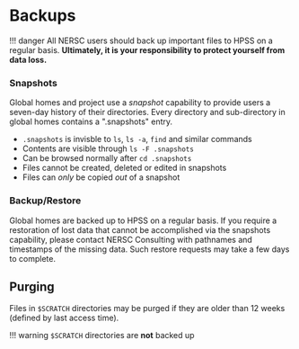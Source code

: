 # Backups

!!! danger
	All NERSC users should back up important files to HPSS on
    a regular basis.  **Ultimately, it is your responsibility to
    protect yourself from data loss.**

### Snapshots

Global homes and project use a *snapshot* capability to provide users
a seven-day history of their directories. Every directory and
sub-directory in global homes contains a ".snapshots" entry.

* `.snapshots` is invisble to `ls`, `ls -a`, `find` and similar
  commands
* Contents are visible through `ls -F .snapshots`
* Can be browsed normally after `cd .snapshots`
* Files cannot be created, deleted or edited in snapshots
* Files can *only* be copied *out* of a snapshot

### Backup/Restore

Global homes are backed up to HPSS on a regular basis.  If you require
a restoration of lost data that cannot be accomplished via the
snapshots capability, please contact NERSC Consulting with pathnames
and timestamps of the missing data.  Such restore requests may take a
few days to complete.

## Purging

Files in `$SCRATCH` directories may be purged if they are older than
12 weeks (defined by last access time).

!!! warning
	`$SCRATCH` directories are **not** backed up
